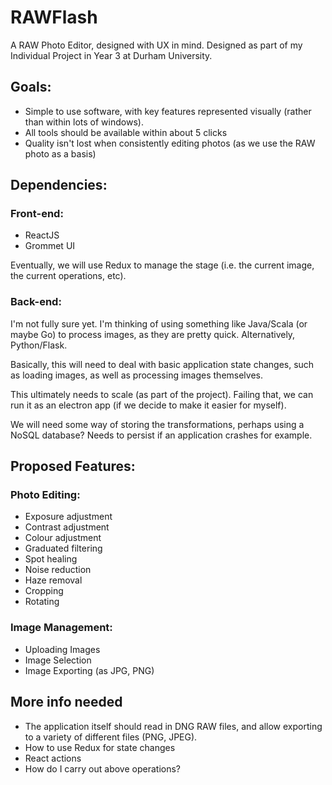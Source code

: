 # RAWFlash
A RAW Photo Editor, designed with UX in mind. Designed as part of my Individual Project in Year 3 at Durham University.

## Goals:
- Simple to use software, with key features represented visually (rather than within lots of windows).
- All tools should be available within about 5 clicks
- Quality isn't lost when consistently editing photos (as we use the RAW photo as a basis)

## Dependencies:
### Front-end:
- ReactJS
- Grommet UI

Eventually, we will use Redux to manage the stage (i.e. the current image, the current operations, etc).
### Back-end:
I'm not fully sure yet. I'm  thinking of using something like Java/Scala (or maybe Go) to process images, as they are pretty quick. Alternatively, Python/Flask. 

Basically, this will need to deal with basic application state changes, such as loading images, as well as processing images themselves.

This ultimately needs to scale (as part of the project). Failing that, we can run it as an electron app (if we decide to make it easier for myself).

We will need some way of storing the transformations, perhaps using a NoSQL database? Needs to persist if an application crashes for example.

## Proposed Features:
### Photo Editing:
- Exposure adjustment
- Contrast adjustment
- Colour adjustment
- Graduated filtering
- Spot healing
- Noise reduction
- Haze removal
- Cropping
- Rotating

### Image Management:
- Uploading Images
- Image Selection
- Image Exporting (as JPG, PNG)

## More info needed
- The application itself should read in DNG RAW files, and allow exporting to a variety of different files (PNG, JPEG).
- How to use Redux for state changes
- React actions
- How do I carry out above operations?
